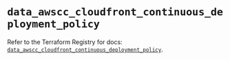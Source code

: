 # `data_awscc_cloudfront_continuous_deployment_policy`

Refer to the Terraform Registry for docs: [`data_awscc_cloudfront_continuous_deployment_policy`](https://registry.terraform.io/providers/hashicorp/awscc/0.70.0/docs/data-sources/cloudfront_continuous_deployment_policy).
